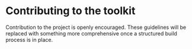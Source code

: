 # Contributing to the toolkit

Contribution to the project is openly encouraged. These guidelines will be replaced with something more comprehensive once a structured build process is in place.
